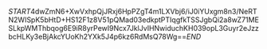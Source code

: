 $START$4dwZmN6+XwVxhpQjJRxj6HpPZgT4m1LXVbj6/iJ0iYUxgm8n3/NeRTN2WISpK5bHtD+HS12F1z8V51pQMad03edkptPTIqgfkTSSJgbQi2a8wZ71MESLkpWMThbqog6E9iR8yrPewI9Ncx7JklJvIHNwiduchKH039opL3Guyr2eJzzbcHLKy3eBjAkcYUoKh2YXk5J4p6kz6RdMsQ78Wg==$END$